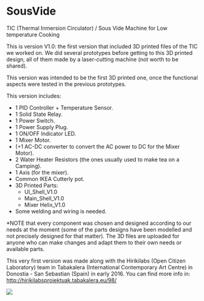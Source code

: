 # SousVide
TIC (Thermal Inmersion Circulator) / Sous Vide Machine for Low temperature Cooking

This is version V1.0: the first version that included 3D printed files of the TIC we worked on.
We did several prototypes before getting to this 3D printed design, all of them made by a laser-cutting machine (not worth to be shared). 

This version was intended to be the first 3D printed one, once the functional aspects were tested in the previous prototypes. 

This version includes:

- 1 PID Controller + Temperature Sensor.
- 1 Solid State Relay.
- 1 Power Switch.
- 1 Power Supply Plug. 
- 1 ON/OFF Indicator LED.
- 1 Mixer Motor.
- (+1 AC-DC converter to convert the AC power to DC for the Mixer Motor).
- 2 Water Heater Resistors (the ones usually used to make tea on a Camping). 
- 1 Axis (for the mixer).
- Common IKEA Cutterly pot. 
- 3D Printed Parts:
  - UI_Shell_V1.0
  - Main_Shell_V1.0
  - Mixer Helix_V1.0
- Some welding and wiring is needed.
  
*NOTE that every component was chosen and designed according to our needs at the moment (some of the parts designs have been modelled and not precisely designed for that matter). The 3D files are uploaded for anyone who can make changes and adapt them to their own needs or available parts. 

This very first version was made along with the Hirikilabs (Open Citizen Laboratory) team in Tabakalera (International Contemporary Art Centre) in Donostia - San Sebastian (Spain) in early 2016. You can find more info in: http://hirikilabsproiektuak.tabakalera.eu/98/ 

![](DSCF3883.JPG) 
